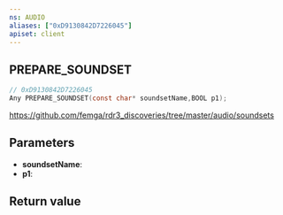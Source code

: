 ```yaml
---
ns: AUDIO
aliases: ["0xD9130842D7226045"]
apiset: client
---
```

## PREPARE_SOUNDSET

```c
// 0xD9130842D7226045
Any PREPARE_SOUNDSET(const char* soundsetName,BOOL p1);
```

https://github.com/femga/rdr3_discoveries/tree/master/audio/soundsets

## Parameters
* **soundsetName**:
* **p1**:

## Return value

